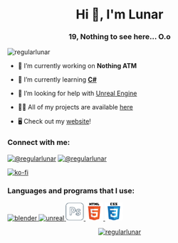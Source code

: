 <h1 align="center">Hi 👋, I'm Lunar</h1>
<h3 align="center">19, Nothing to see here... O.o </h3>

<p align="left"> <img src="https://komarev.com/ghpvc/?username=regularlunar&label=Profile%20views&color=0e75b6&style=flat" alt="regularlunar" /> </p>


- 🔭 I’m currently working on **Nothing ATM**

- 🌱 I’m currently learning **[C#](https://learn.microsoft.com/en-us/dotnet/csharp/)**

- 🤝 I’m looking for help with [Unreal Engine](https://www.unrealengine.com/en-US)

- 👨‍💻 All of my projects are available [here](https://github.com/RegularLunar?tab=repositories)

- 🖥️ Check out my [website](https://regularlunar.pages.dev)!

<!-- Soon to be Kofi <h3 align="left">Support:</h3>
<p><a href="https://ko-fi.com/regularlunar"> <img align="left" src="https://cdn.ko-fi.com/cdn/kofi3.png?v=3" height="50" width="210" alt="regularlunar" /></a></p><br><br>
-->

<h3 align="left">Connect with me:</h3>
<p align="left">
<!-- Youtube -->
<a href="https://www.youtube.com/@regularlunar" target="blank"><img align="center" src="https://raw.githubusercontent.com/rahuldkjain/github-profile-readme-generator/master/src/images/icons/Social/youtube.svg" alt="@regularlunar" height="40" width="40" /></a>
<!-- Discord -->
<a href="https://discord.gg/mFAxKpT457" target="blank"><img align="center" src="https://www.svgrepo.com/show/353655/discord-icon.svg" alt="@regularlunar" height="40" width="40" />
</p>

[![ko-fi](https://ko-fi.com/img/githubbutton_sm.svg)](https://ko-fi.com/Z8Z5TRISN)

<h3 align="left">Languages and programs that I use:</h3>
<p align="left"> 
<!-- Blender -->
<a href="https://www.blender.org/" target="_blank" rel="noreferrer"> <img src="https://download.blender.org/branding/community/blender_community_badge_white.svg" alt="blender" width="40" height="40"/> </a>
<!-- Unreal Engine -->
<a href="https://unrealengine.com/" target="_blank" rel="noreferrer"> <img src="https://raw.githubusercontent.com/kenangundogan/fontisto/036b7eca71aab1bef8e6a0518f7329f13ed62f6b/icons/svg/brand/unreal-engine.svg" alt="unreal" width="40" height="40"/> </a>
<!-- Photoshop -->
<a href="https://www.photoshop.com/en" target="_blank" rel="noreferrer"> <img src="https://raw.githubusercontent.com/devicons/devicon/master/icons/photoshop/photoshop-line.svg" alt="photoshop" width="40" height="40"/> </a>
<!-- HTML -->
<a href="https://www.w3.org/html/" target="_blank" rel="noreferrer"> <img src="https://raw.githubusercontent.com/devicons/devicon/master/icons/html5/html5-original-wordmark.svg" alt="html5" width="40" height="40"/> </a>
<!-- CSS -->
<a href="https://www.w3schools.com/css/" target="_blank" rel="noreferrer"> <img src="https://raw.githubusercontent.com/devicons/devicon/master/icons/css3/css3-original-wordmark.svg" alt="css3" width="40" height="40"/> </a>
</p>

<p align="center"> <a href="https://github.com/ryo-ma/github-profile-trophy"><img src="https://github-profile-trophy.vercel.app/?username=regularlunar&theme=onedark" alt="regularlunar" /></a> </p>
